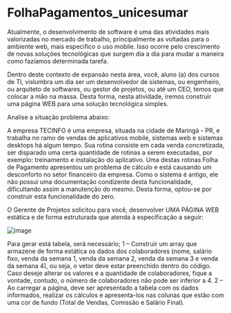 # FolhaPagamentos_unicesumar

Atualmente, o desenvolvimento de software é uma das atividades mais valorizadas no mercado de trabalho, principalmente as voltadas para o ambiente web, mais especifico o uso mobile. Isso ocorre pelo crescimento de novas soluções tecnológicas que surgem dia a dia para mudar a maneira como fazíamos determinada tarefa.


Dentro deste contexto de expansão nesta área, você, aluno (a) dos cursos de TI, vislumbra um dia ser um desenvolvedor de sistemas, ou engenheiro, ou arquiteto de softwares, ou gestor de projetos, ou até um CEO, temos que colocar a mão na massa. Desta forma, nesta atividade, iremos construir uma página WEB para uma solução tecnológica simples.

Analise a situação problema abaixo:

A empresa TECINFO é uma empresa, situada na cidade de Maringá - PR, e trabalha no ramo de vendas de aplicativos mobile, sistemas web e sistemas desktops há algum tempo. Sua rotina consiste em cada venda concretizada, ser disparado uma certa quantidade de rotinas a serem executadas, por exemplo: treinamento e instalação do aplicativo. Uma destas rotinas Folha de Pagamento apresentou um problema de cálculo e está causando um desconforto no setor financeiro da empresa. Como o sistema é antigo, ele não possui uma documentação condizente desta funcionalidade, dificultando assim a manutenção do mesmo. Desta forma, optou-se por construir esta funcionalidade do zero.

O Gerente de Projetos solicitou para você, desenvolver UMA PÁGINA WEB estática e de forma estruturada que atenda à especificação a seguir:

![image](https://user-images.githubusercontent.com/80990220/201475172-c5c24904-d390-49f7-95d3-24ae1e3dfaa9.png)


Para gerar está tabela, será necessário;
1 – Construir um array que armazene de forma estática os dados dos colaboradores (nome, salário fixo, venda da semana 1, venda da semana 2, venda da semana 3 e venda da semana 4), ou seja, o vetor deve estar preenchido dentro do código. Caso deseje alterar os valores e a quantidade de colaboradores, fique a vontade, contudo, o número de colaboradores não pode ser inferior a 4.
2 – Ao carregar a página, deve ser apresentado a tabela com os dados informados, realizar os cálculos e apresenta-los nas colunas que estão com uma cor de fundo (Total de Vendas, Comissão e Salário Final).
